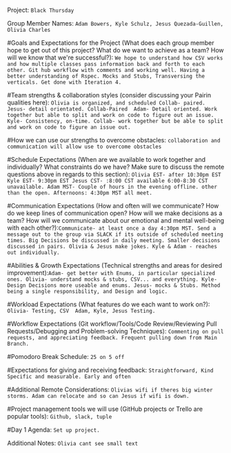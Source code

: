 Project: `Black Thursday`

Group Member Names: `Adam Bowers, Kyle Schulz, Jesus Quezada-Guillen, Olivia Charles`

#Goals and Expectations for the Project (What does each group member hope to get out of this project? What do we want to achieve as a team? How will we know that we're successful?): `We hope to understand how CSV works and how multiple classes pass information back and forth to each other. Git hub workflow with comments and working well. Having a better understanding of Rspec. Mocks and Stubs, Transversing the verticals. Get done with Iteration 4. `

#Team strengths & collaboration styles (consider discussing your Pairin qualities here):
  `Olivia is organized, and scheduled Collab- paired. Jesus- detail orientated. Collab-Paired  Adam- Detail oriented. Work together but able to split and work on code to figure out an issue.  Kyle- Consistency, on-time. Collab- work together but be able to split and work on code to figure an issue out. `

#How we can use our strengths to overcome obstacles: `collaboration and communication will allow use to overcome obstacles`

#Schedule Expectations (When are we available to work together and individually? What constraints do we have? Make sure to discuss the remote questions above in regards to this section): `Olivia EST- after 10:30pm EST  Kyle EST- 9:30pm EST Jesus CST- :8:00 CST available 6:00-8:30 CST unavailable. Adam MST- Couple of hours in the evening offline. other than the open. Afternoons: 4:30pm MST all meet.  `

#Communication Expectations (How and often will we communicate? How do we keep lines of communication open? How will we make decisions as a team? How will we communicate about our emotional and mental well-being with each other?):`Communicate- at least once a day 4:30pm MST. Send a message out to the group via SLACK if its outside of scheduled meeting times. Big Decisions be discussed in daily meeting. Smaller decisions discussed in pairs. Olivia & Jesus make jokes. Kyle & Adam - reaches out individually. `

#Abilities & Growth Expectations (Technical strengths and areas for desired improvement):`Adam- get better with Enums, in particular specialized ones. Olivia- understand mocks & stubs, CSV... and everything. Kyle- Design Decisions more useable and enums. Jesus- mocks & Stubs. Method being a single responsibility, and Design and logic. `

#Workload Expectations (What features do we each want to work on?): `Olivia- Testing, CSV  Adam, Kyle, Jesus Testing.`

#Workflow Expectations (Git workflow/Tools/Code Review/Reviewing Pull Requests/Debugging and Problem-solving Techniques):
`Commenting on pull requests, and appreciating feedback. Frequent pulling down from Main Branch.`

#Pomodoro Break Schedule: `25 on 5 off`

#Expectations for giving and receiving feedback: `Straightforward, Kind Specific and measurable. Early and often`

#Additional Remote Considerations: `Olivias wifi if theres big winter storms. Adam can relocate and so can Jesus if wifi is down.`

#Project management tools we will use (GitHub projects or Trello are popular tools):
`Github, slack, tuple`

#Day 1 Agenda: `Set up project. `

Additional Notes: `Olivia cant see small text`
